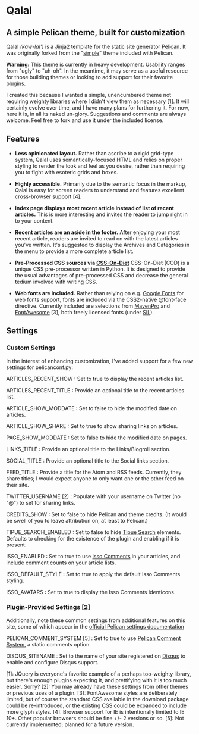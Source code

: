 # Qalal
## A simple Pelican theme, built for customization

Qalal *(kaw-lal')* is a [Jinja2](http://jinja.pocoo.org>) template for the static site generator [Pelican](http://blog.getpelican.com>). It was originally forked from the "[simple](https://github.com/getpelican/pelican/tree/master/pelican/themes/simple>)" theme included with Pelican.

**Warning:** This theme is currently in heavy development. Usability ranges from "ugly" to "uh-oh". In the meantime, it may serve as a useful resource for those building themes or looking to add support for their favorite plugins.

I created this because I wanted a simple, unencumbered theme not requiring weighty libraries where I didn't view them as necessary [1]. It will certainly evolve over time, and I have many plans for furthering it. For now, here it is, in all its naked un-glory. Suggestions and comments are always welcome. Feel free to fork and use it under the included license.

## Features

-   **Less opinionated layout.**
    Rather than ascribe to a rigid grid-type system, Qalal uses semantically-focused HTML and relies on proper styling to render the look and feel as you desire, rather than requiring you to fight with esoteric grids and boxes.

-   **Highly accessible.**
    Primarily due to the semantic focus in the markup, Qalal is easy for screen readers to understand and features excellent cross-browser support [4].

-   **Index page displays most recent article instead of list of recent articles.**
    This is more interesting and invites the reader to jump right in to your content.

-   **Recent articles are an aside in the footer.**
    After enjoying your most recent article, readers are invited to read on with the latest articles you've written. It's suggested to display the Archives and Categories in the menu to provide a more complete article list.

-   **Pre-Processed CSS sources via [CSS-On-Diet](http://www.cofoh.com/css-on-diet)**
    CSS-On-Diet (COD) is a unique CSS pre-processor written in Python. It is designed to provide the usual advantages of pre-processed CSS and decrease the general tedium involved with writing CSS.

-   **Web fonts are included.**
    Rather than relying on e.g. [Google Fonts](http://www.google.com/fonts) for web fonts support, fonts are included via the CSS2-native @font-face directive. Currently included are selections from [MavenPro](http://vissol.co.uk/mavenpro/) and [FontAwesome](http://fontawesome.io) [3], both freely licensed fonts (under [SIL](http://scripts.sil.org/cms/scripts/page.php?site_id=nrsi&id=OFL)).

## Settings

### Custom Settings

In the interest of enhancing customization, I've added support for a few new settings for pelicanconf.py:

ARTICLES_RECENT\_SHOW
:    Set to true to display the recent articles list.

ARTICLES_RECENT\_TITLE
:    Provide an optional title to the recent articles list.

ARTICLE_SHOW\_MODDATE
:    Set to false to hide the modified date on articles.

ARTICLE_SHOW\_SHARE
:    Set to true to show sharing links on articles.

PAGE_SHOW\_MODDATE
:    Set to false to hide the modified date on pages.

LINKS_TITLE
:    Provide an optional title to the Links/Blogroll section.

SOCIAL_TITLE
:    Provide an optional title to the Social links section.

FEED_TITLE
:    Provide a title for the Atom and RSS feeds. Currently, they share titles; I would expect anyone to only want one or the other feed on their site.

TWITTER_USERNAME [2]
:    Populate with your username on Twitter (no "@") to set for sharing links.

CREDITS_SHOW
:    Set to false to hide Pelican and theme credits. (It would be swell of you to leave attribution on, at least to Pelican.)

TIPUE_SEARCH\_ENABLED
:    Set to false to hide [Tipue Search](http://www.tipue.com/search/) elements. Defaults to checking for the existence of the plugin and enabling if it is present.

ISSO_ENABLED
:    Set to true to use [Isso Comments](http://posativ.org/isso/) in your articles, and include comment counts on your article lists.

ISSO_DEFAULT\_STYLE
:    Set to true to apply the default Isso Comments styling.

ISSO_AVATARS
:    Set to true to display the Isso Comments Identicons.


### Plugin-Provided Settings [2]

Additionally, note these common settings from additional features on this site, some of which appear in the [official Pelican settings documentation](http://docs.getpelican.com/en/latest/settings.html)

PELICAN\_COMMENT_SYSTEM [5]
:    Set to true to use [Pelican Comment System](https://github.com/getpelican/pelican-plugins/tree/master/pelican\_comment\_system), a static comments option.

DISQUS_SITENAME
:    Set to the name of your site registered on [Disqus](http://disqus.com) to enable and configure Disqus support.

[1]: JQuery is everyone's favorite example of a perhaps too-weighty library, but there's enough plugins expecting it, and prettifying with it is too much easier. Sorry?
[2]: You may already have these settings from other themes or previous uses of a plugin.
[3]: FontAwesome styles are deliberately limited, but of course the standard CSS available in the download package could be re-introduced, or the existing CSS could be expanded to include more glyph styles.
[4]: Browser support for IE is intentionally limited to IE 10+. Other popular browsers should be fine +/- 2 versions or so.
[5]: Not currently implemented; planned for a future version.
